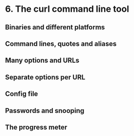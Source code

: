 # 6. The curl command line tool

## Binaries and different platforms

## Command lines, quotes and aliases

## Many options and URLs

## Separate options per URL

## Config file

## Passwords and snooping

## The progress meter
